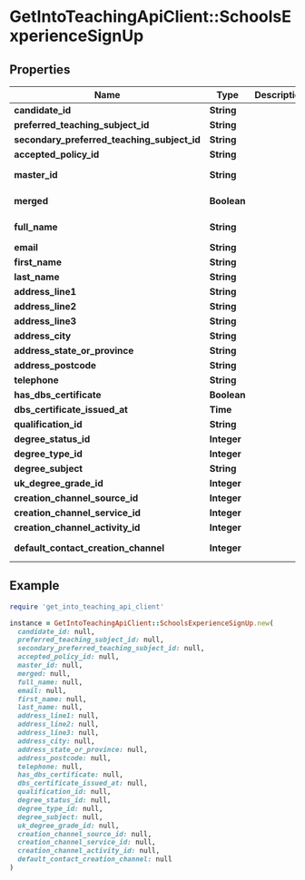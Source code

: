 # GetIntoTeachingApiClient::SchoolsExperienceSignUp

## Properties

| Name | Type | Description | Notes |
| ---- | ---- | ----------- | ----- |
| **candidate_id** | **String** |  | [optional] |
| **preferred_teaching_subject_id** | **String** |  |  |
| **secondary_preferred_teaching_subject_id** | **String** |  | [optional] |
| **accepted_policy_id** | **String** |  |  |
| **master_id** | **String** |  | [optional][readonly] |
| **merged** | **Boolean** |  | [optional][readonly] |
| **full_name** | **String** |  | [optional][readonly] |
| **email** | **String** |  |  |
| **first_name** | **String** |  |  |
| **last_name** | **String** |  |  |
| **address_line1** | **String** |  |  |
| **address_line2** | **String** |  | [optional] |
| **address_line3** | **String** |  | [optional] |
| **address_city** | **String** |  |  |
| **address_state_or_province** | **String** |  |  |
| **address_postcode** | **String** |  |  |
| **telephone** | **String** |  |  |
| **has_dbs_certificate** | **Boolean** |  |  |
| **dbs_certificate_issued_at** | **Time** |  | [optional] |
| **qualification_id** | **String** |  | [optional] |
| **degree_status_id** | **Integer** |  | [optional] |
| **degree_type_id** | **Integer** |  | [optional] |
| **degree_subject** | **String** |  | [optional] |
| **uk_degree_grade_id** | **Integer** |  | [optional] |
| **creation_channel_source_id** | **Integer** |  | [optional] |
| **creation_channel_service_id** | **Integer** |  | [optional] |
| **creation_channel_activity_id** | **Integer** |  | [optional] |
| **default_contact_creation_channel** | **Integer** |  | [optional][readonly] |

## Example

```ruby
require 'get_into_teaching_api_client'

instance = GetIntoTeachingApiClient::SchoolsExperienceSignUp.new(
  candidate_id: null,
  preferred_teaching_subject_id: null,
  secondary_preferred_teaching_subject_id: null,
  accepted_policy_id: null,
  master_id: null,
  merged: null,
  full_name: null,
  email: null,
  first_name: null,
  last_name: null,
  address_line1: null,
  address_line2: null,
  address_line3: null,
  address_city: null,
  address_state_or_province: null,
  address_postcode: null,
  telephone: null,
  has_dbs_certificate: null,
  dbs_certificate_issued_at: null,
  qualification_id: null,
  degree_status_id: null,
  degree_type_id: null,
  degree_subject: null,
  uk_degree_grade_id: null,
  creation_channel_source_id: null,
  creation_channel_service_id: null,
  creation_channel_activity_id: null,
  default_contact_creation_channel: null
)
```

